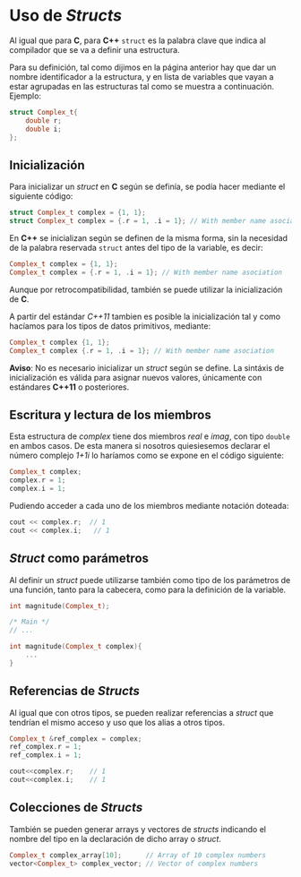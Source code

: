 # Uso de _Structs_

Al igual que para **C**, para **C++** `struct` es la palabra clave que indica al compilador que se va a definir una estructura.

Para su definición, tal como dijimos en la página anterior hay que dar un nombre identificador a la estructura, y en lista de variables que vayan a estar agrupadas en las estructuras tal como se muestra a continuación.  
Ejemplo:

```cpp
struct Complex_t{
    double r;
    double i;
};
```

## Inicialización 

Para inicializar un _struct_ en **C** según se definía, se podía hacer mediante el siguiente código:
```cpp
struct Complex_t complex = {1, 1};
struct Complex_t complex = {.r = 1, .i = 1}; // With member name asociation
```

En **C++** se inicializan según se definen de la misma forma, sin la necesidad de la palabra reservada `struct` antes del tipo de la variable, es decir:
```cpp
Complex_t complex = {1, 1};
Complex_t complex = {.r = 1, .i = 1}; // With member name asociation
```
Aunque por retrocompatibilidad, también se puede utilizar la inicialización de **C**.

A partir del estándar *C++11* tambien es posible la inicialización tal y como hacíamos para los tipos de datos primitivos, mediante:
```cpp
Complex_t complex {1, 1};
Complex_t complex {.r = 1, .i = 1}; // With member name asociation
```

**Aviso**: No es necesario inicializar un _struct_ según se define. La sintáxis de inicialización es válida para asignar nuevos valores, únicamente con estándares **C++11** o posteriores.

## Escritura y lectura de los miembros
Esta estructura de _complex_ tiene dos miembros _real_ e _imag_, con tipo `double` en ambos casos. De esta manera si nosotros quiesiesemos declarar el número complejo _1+1i_ lo haríamos como se expone en el código siguiente:

```cpp
Complex_t complex;
complex.r = 1;
complex.i = 1;
```

Pudiendo acceder a cada uno de los miembros mediante notación doteada:

```cpp
cout << complex.r;  // 1
cout << complex.i;   // 1
```

## _Struct_ como parámetros
Al definir un _struct_ puede utilizarse también como tipo de los parámetros de una función, tanto para la cabecera, como para la definición de la variable.

```cpp
int magnitude(Complex_t);

/* Main */
// ...

int magnitude(Complex_t complex){
    ...
}
```

## Referencias de _Structs_

Al igual que con otros tipos, se pueden realizar referencias a _struct_ que tendrían el mismo acceso y uso que los alias a otros tipos.
```cpp
Complex_t &ref_complex = complex;
ref_complex.r = 1;
ref_complex.i = 1;

cout<<complex.r;    // 1
cout<<complex.i;    // 1
```

## Colecciones de _Structs_

También se pueden generar arrays y vectores de _structs_ indicando el nombre del tipo en la declaración de dicho array o _struct_.

```cpp
Complex_t complex_array[10];      // Array of 10 complex numbers
vector<Complex_t> complex_vector; // Vector of complex numbers
```


